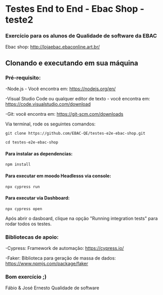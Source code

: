 # Testes End to End - Ebac Shop - teste2

### Exercício para os alunos de Qualidade de software da EBAC

Ebac shop: http://lojaebac.ebaconline.art.br/

## Clonando e executando em sua máquina

### Pré-requisito:

-Node.js - Você encontra em: https://nodejs.org/en/

-Visual Studio Code ou qualquer editor de texto - você encontra em: https://code.visualstudio.com/download

-Git: você encontra em: https://git-scm.com/downloads

Via terminal, rode os seguintes comandos:

```
git clone https://github.com/EBAC-QE/testes-e2e-ebac-shop.git
```

```
cd testes-e2e-ebac-shop
```

#### Para instalar as dependencias:

```
npm install
```

#### Para executar em moodo Headlesss via console:

```
npx cypress run
```

#### Para executar via Dashboard:

```
npx cypress open
```

Após abrir o dasboard, clique na opção "Running integration tests" para rodar todos os testes.

### Bibliotecas de apoio:

-Cypress: Framework de automação: https://cypress.io/

-Faker: Biblioteca para geração de massa de dados: https://www.npmjs.com/package/faker

### Bom exercício ;)

Fábio & José Ernesto
Qualidade de software
